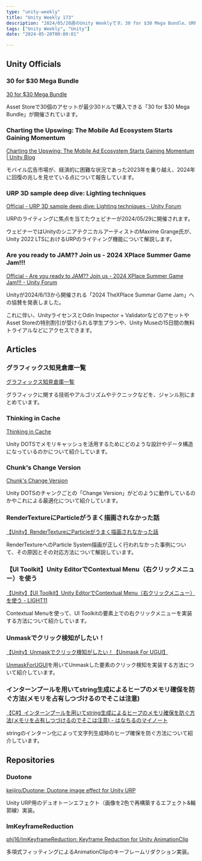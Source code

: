 ```yaml
---
type: "unity-weekly"
title: "Unity Weekly 173"
description: "2024/05/20週のUnity Weeklyです。30 for $30 Mega Bundle、URP 3D sample deep live、Xplace Summer Game Jam協賛などについて取り上げています。"
tags: ["Unity Weekly", "Unity"]
date: "2024-05-20T00:00:01"

---
```



## Unity Officials

### 30 for $30 Mega Bundle

[30 for $30 Mega Bundle](https://assetstore.unity.com/mega-bundles/30-for-30)

Asset Storeで30個のアセットが最少30ドルで購入できる「30 for $30 Mega Bundle」が開催されています。

### Charting the Upswing: The Mobile Ad Ecosystem Starts Gaining Momentum

[Charting the Upswing: The Mobile Ad Ecosystem Starts Gaining Momentum | Unity Blog](https://blog.unity.com/games/the-mobile-ad-ecosystem-starts-gaining-momentum)

モバイル広告市場が、経済的に困難な状況であった2023年を乗り越え、2024年に回復の兆しを見せている点について報告しています。

### URP 3D sample deep dive: Lighting techniques

[Official - URP 3D sample deep dive: Lighting techniques - Unity Forum](https://forum.unity.com/threads/urp-3d-sample-deep-dive-lighting-techniques.1594071/)

URPのライティングに焦点を当てたウェビナーが2024/05/29に開催されます。

ウェビナーではUnityのシニアテクニカルアーティストのMaxime Grange氏が、Unity 2022 LTSにおけるURPのライティング機能について解説します。

### Are you ready to JAM?? Join us - 2024 XPlace Summer Game Jam!!!

[Official - Are you ready to JAM?? Join us - 2024 XPlace Summer Game Jam!!! - Unity Forum](https://forum.unity.com/threads/are-you-ready-to-jam-join-us-2024-xplace-summer-game-jam.1593969/)

Unityが2024/6/13から開催される「2024 TheXPlace Summar Game Jam」への協賛を発表しました。

これに伴い、UnityライセンスとOdin Inspector + ValidatorなどのアセットやAsset Storeの特別割引が受けられる学生プランや、Unity Museの15日間の無料トライアルなどにアクセスできます。


## Articles

### グラフィックス知見倉庫一覧

[グラフィックス知見倉庫一覧](https://zenn.dev/inpro/articles/38620996c2b6bc)

グラフィックに関する技術やアルゴリズムやテクニックなどを、ジャンル別にまとめています。

### Thinking in Cache

[Thinking in Cache](https://gametorrahod.com/thinking-in-cache/)

Unity DOTSでメモリキャッシュを活用するためにどのような設計やデータ構造になっているのかについて紹介しています。

### Chunk's Change Version

[Chunk's Change Version](https://gametorrahod.com/change-version/)

Unity DOTSのチャンクごとの「Change Version」がどのように動作しているのかやこれによる最適化について紹介しています。

### RenderTextureにParticleがうまく描画されなかった話

[【Unity】RenderTextureにParticleがうまく描画されなかった話](https://zenn.dev/tkada/articles/ac86a8d6303806)

RenderTextureへのParticle System描画が正しく行われなかった事例について、その原因とその対応方法について解説しています。

### 【UI Toolkit】Unity EditorでContextual Menu（右クリックメニュー）を使う

[【Unity】【UI Toolkit】Unity EditorでContextual Menu（右クリックメニュー）を使う - LIGHT11](https://light11.hatenadiary.com/entry/2024/05/15/192244)

Contextual Menuを使って、UI Toolkitの要素上での右クリックメニューを実装する方法について紹介しています。

### Unmaskでクリック検知がしたい！

[【Unity】Unmaskでクリック検知がしたい！【Unmask For UGUI】](https://zenn.dev/ail/articles/d9889d52d9c4cd)

[UnmaskForUGUI](https://github.com/mob-sakai/UnmaskForUGUI)を用いてUnmaskした要素のクリック検知を実装する方法について紹介しています。

### インターンプールを用いてstring生成によるヒープのメモリ確保を防ぐ方法(メモリを占有しつづけるのでそこは注意)

[【C#】インターンプールを用いてstring生成によるヒープのメモリ確保を防ぐ方法(メモリを占有しつづけるのでそこは注意) - はなちるのマイノート](https://www.hanachiru-blog.com/entry/2024/05/16/120000)

stringのインターン化によって文字列生成時のヒープ確保を防ぐ方法について紹介しています。


## Repositories

### Duotone

[keijiro/Duotone: Duotone image effect for Unity URP](https://github.com/keijiro/Duotone)

Unity URP用のデュオトーンエフェクト（画像を2色で再構築するエフェクト&輪郭線）実装。

### ImKeyframeReduction

[phi16/ImKeyframeReduction: Keyframe Reduction for Unity AnimationClip](https://github.com/phi16/ImKeyframeReduction)

多項式フィッティングによるAnimationClipのキーフレームリダクション実装。
